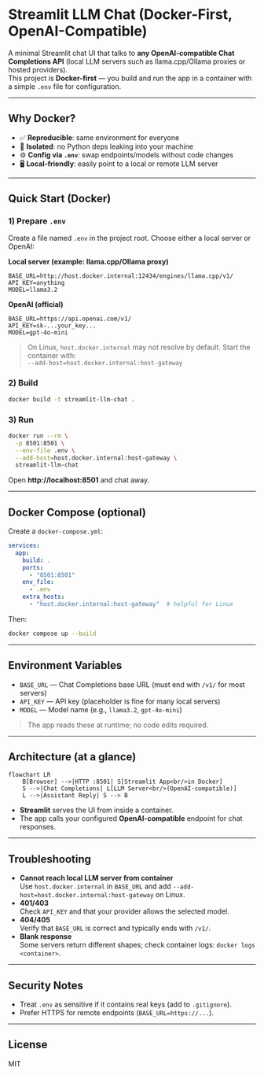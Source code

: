 # Streamlit LLM Chat (Docker-First, OpenAI-Compatible)

A minimal Streamlit chat UI that talks to **any OpenAI-compatible Chat Completions API** (local LLM servers such as llama.cpp/Ollama proxies or hosted providers).  
This project is **Docker-first** — you build and run the app in a container with a simple `.env` file for configuration.

---

## Why Docker?

- ✅ **Reproducible**: same environment for everyone
- 🔐 **Isolated**: no Python deps leaking into your machine
- ⚙️ **Config via `.env`**: swap endpoints/models without code changes
- 🖥️ **Local-friendly**: easily point to a local or remote LLM server

---

## Quick Start (Docker)

### 1) Prepare `.env`
Create a file named `.env` in the project root. Choose either a local server or OpenAI:

**Local server (example: llama.cpp/Ollama proxy)**
```env
BASE_URL=http://host.docker.internal:12434/engines/llama.cpp/v1/
API_KEY=anything
MODEL=llama3.2
```

**OpenAI (official)**
```env
BASE_URL=https://api.openai.com/v1/
API_KEY=sk-...your_key...
MODEL=gpt-4o-mini
```

> On Linux, `host.docker.internal` may not resolve by default. Start the container with:  
> `--add-host=host.docker.internal:host-gateway`

### 2) Build
```bash
docker build -t streamlit-llm-chat .
```

### 3) Run
```bash
docker run --rm \
  -p 8501:8501 \
  --env-file .env \
  --add-host=host.docker.internal:host-gateway \
  streamlit-llm-chat
```
Open **http://localhost:8501** and chat away.

---

## Docker Compose (optional)

Create a `docker-compose.yml`:
```yaml
services:
  app:
    build: .
    ports:
      - "8501:8501"
    env_file:
      - .env
    extra_hosts:
      - "host.docker.internal:host-gateway"  # helpful for Linux
```
Then:
```bash
docker compose up --build
```

---

## Environment Variables

- `BASE_URL` — Chat Completions base URL (must end with `/v1/` for most servers)
- `API_KEY` — API key (placeholder is fine for many local servers)
- `MODEL` — Model name (e.g., `llama3.2`, `gpt-4o-mini`)

> The app reads these at runtime; no code edits required.

---

## Architecture (at a glance)

```mermaid
flowchart LR
    B[Browser] -->|HTTP :8501| S[Streamlit App<br/>in Docker]
    S -->|Chat Completions| L[LLM Server<br/>(OpenAI-compatible)]
    L -->|Assistant Reply| S --> B
```

- **Streamlit** serves the UI from inside a container.
- The app calls your configured **OpenAI-compatible** endpoint for chat responses.

---

## Troubleshooting

- **Cannot reach local LLM server from container**  
  Use `host.docker.internal` in `BASE_URL` and add `--add-host=host.docker.internal:host-gateway` on Linux.
- **401/403**  
  Check `API_KEY` and that your provider allows the selected model.
- **404/405**  
  Verify that `BASE_URL` is correct and typically ends with `/v1/`.
- **Blank response**  
  Some servers return different shapes; check container logs: `docker logs <container>`.

---

## Security Notes

- Treat `.env` as sensitive if it contains real keys (add to `.gitignore`).
- Prefer HTTPS for remote endpoints (`BASE_URL=https://...`).

---

## License

MIT
